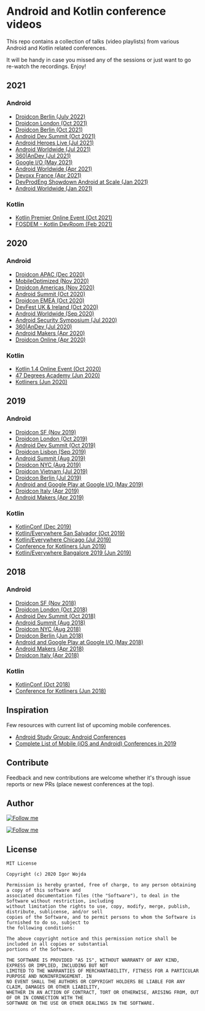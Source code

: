 # Android and Kotlin conference videos

This repo contains a collection of talks (video playlists) from various Android and Kotlin related conferences.

It will be handy in case you missed any of the sessions or just want to go re-watch the recordings. Enjoy!

## 2021

### Android
- [Droidcon Berlin (July 2022)](https://www.droidcon.com/content/?filter_postyear=2022&filter_post_event_tag=droidcon-berlin)
- [Droidcon London (Oct 2021)](https://www.droidcon.com/content/?filter_postyear=2021&filter_post_event_tag=droidcon-london)
- [Droidcon Berlin (Oct 2021)](https://www.droidcon.com/content/?filter_postyear=2021&filter_post_event_tag=droidcon-berlin)
- [Android Dev Summit (Oct 2021)](https://www.youtube.com/playlist?list=PLWz5rJ2EKKc_KamvEnBDJrBptAfQni7Ig)
- [Android Heroes Live (Jul 2021)](https://www.youtube.com/playlist?list=PL4ebO4PmeAi5qVzDbcM5mfbCnMHYy1stH)
- [Android Worldwide (Jul 2021)](https://www.youtube.com/playlist?list=PLjQD4n5Df70Fg0R0-wFb5k_JyiP1jb9yD)
- [360|AnDev (Jul 2021)](https://360andev.com/session-recordings/)
- [Google I/O (May 2021)](https://www.youtube.com/playlist?list=PLOU2XLYxmsIJhsF3up2ueu2pRealr9raD)
- [Android Worldwide (Apr 2021)](https://www.youtube.com/playlist?list=PLjQD4n5Df70GUtfuASzNNad9KTHnVZ49n)
- [Devoxx France (Apr 2021)](https://www.youtube.com/watch?v=zCMra9RgCzw&list=PLTbQvx84FrATz-mQ5-C6U7vr8shnC_C3i)
- [DevProdEng Showdown Android at Scale (Jan 2021)](https://www.youtube.com/playlist?list=PLLQbIfXVLZqHiRLgGIsFI9D5CRhhjCSAi)
- [Android Worldwide (Jan 2021)](https://www.youtube.com/playlist?list=PLjQD4n5Df70Ft1bZIknFRyqI4RONtoF3O)

### Kotlin

- [Kotlin Premier Online Event (Oct 2021)](https://www.youtube.com/playlist?list=PLlFc5cFwUnmxS9GQ0HtzUG1a7WQ2cvF6U)
- [FOSDEM - Kotlin DevRoom (Feb 2021)](https://archive.fosdem.org/2021/schedule/track/kotlin/)

## 2020

### Android

- [Droidcon APAC (Dec 2020)](https://www.droidcon.com/videos?path=%20droidcon%20APAC)
- [MobileOptimized (Nov 2020)](https://www.youtube.com/playlist?list=PLpVeA1tdgfCAEG_WDyLKoHDxmsGocQaX6)
- [Droidcon Americas (Nov 2020)](https://www.droidcon.com/videos?path=droidcon%20Americas)
- [Android Summit (Oct 2020)](https://www.youtube.com/playlist?list=PLzJZrgVJE8BYZvsHFe2M3FjjTmjbcT6hH)
- [Droidcon EMEA (Oct 2020)](https://www.droidcon.com/videos?path=droidcon%20EMEA)
- [DevFest UK & Ireland (Oct 2020)](https://www.youtube.com/playlist?list=PLGCUisAoTVvFAZPVqSx54snMBTXw798Jr)
- [Android Worldwide (Sep 2020)](https://www.youtube.com/playlist?list=PLjQD4n5Df70HDqTHI_xT7U_SnbAeZyqVa)
- [Android Security Symposium (Jul 2020)](https://www.youtube.com/playlist?list=PL61IkVbNYniUTmprGxMnlUFxmFj79Wmpw)
- [360|AnDev (Jul 2020)](https://www.youtube.com/playlist?list=PLnD_TKDSaFyXWrnnEhfxeKABuq49Is-8o)
- [Android Makers (Apr 2020)](https://www.youtube.com/playlist?list=PLn7H9CUCuXAsILGb3mNo654e2G-d9K_I1)
- [Droidcon Online (Apr 2020)](https://www.droidcon.com/videos?path=droidcon%20Online)

### Kotlin

- [Kotlin 1.4 Online Event (Oct 2020)](https://www.youtube.com/playlist?list=PLQ176FUIyIUankIQrXKNfXaOxOPx04D8V)
- [47 Degrees Academy (Jun 2020)](https://www.youtube.com/playlist?list=PLTx-VKTe8yLyr2ExNXf6O81C07GJ6WgV1)
- [Kotliners (Jun 2020)](https://www.youtube.com/watch?v=5qcpq6jnrXI&list=PLnYRVL0Cw1FQRDYpKQ8kbcg2-K8I9k1RH)

## 2019

### Android

- [Droidcon SF (Nov 2019)](https://www.droidcon.com/videos?path=San%20Francisco/2019)
- [Droidcon London (Oct 2019)](https://www.droidcon.com/videos?path=London/2019)
- [Android Dev Summit (Oct 2019)](https://www.youtube.com/playlist?list=PLWz5rJ2EKKc_xXXubDti2eRnIKU0p7wHd)
- [Droidcon Lisbon (Sep 2019)](https://www.youtube.com/playlist?list=PLPXWhj_QEAWLsKUC0hBqqqi2w2Lp6jmkn)
- [Android Summit (Aug 2019)](https://www.youtube.com/playlist?list=PLzJZrgVJE8BZqXB8jXMJOkMJmA1VxxCp7)
- [Droidcon NYC (Aug 2019)](https://www.droidcon.com/videos?path=New%20York%20City/2019)
- [Droidcon Vietnam (Jul 2019)](https://www.youtube.com/playlist?list=PLHn58DBdDFkrhLCbtzashZYuMapIBWT2b)
- [Droidcon Berlin (Jul 2019)](https://www.droidcon.com/videos?path=Berlin/2019)
- [Android and Google Play at Google I/O (May 2019)](https://www.youtube.com/playlist?list=PLWz5rJ2EKKc9FfSQIRXEWyWpHD6TtwxMM)
- [Droidcon Italy (Apr 2019)](https://www.droidcon.com/videos?path=Turin/2019)
- [Android Makers (Apr 2019)](https://www.youtube.com/playlist?list=PLn7H9CUCuXAu5r4kT8RcK8B2GuBqMODX3)

### Kotlin
- [KotlinConf (Dec 2019)](https://www.youtube.com/playlist?list=PLQ176FUIyIUY6SKGl3Cj9yeYibBuRr3Hl)
- [Kotlin/Everywhere San Salvador (Oct 2019)](https://www.youtube.com/playlist?list=PLMVVX8KNuYriiM1W8HpyXfkTqnRNt3S-z)
- [Kotlin/Everywhere Chicago (Jul 2019)](https://www.youtube.com/playlist?list=PLb1tSwQ0ReIFFJbVpbNGIvmELaucyBTaL)
- [Conference for Kotliners (Jun 2019)](https://www.youtube.com/playlist?list=PLnYRVL0Cw1FSUJ-WdhV2Ija9kA9q0qP3e)
- [Kotlin/Everywhere Bangalore 2019 (Jun 2019)](https://www.youtube.com/playlist?list=PLQ176FUIyIUaGo4LInr-M4pDDBfXX70kd)

## 2018

### Android

- [Droidcon SF (Nov 2018)](https://www.youtube.com/playlist?list=PLYioXtkIMlS9CMDDq3TcmxXsC455x6_XL)
- [Droidcon London (Oct 2018)](https://skillsmatter.com/conferences/10301-droidcon-london-2018#skillscasts)
- [Android Dev Summit (Oct 2018)](https://www.youtube.com/playlist?list=PLWz5rJ2EKKc8WFYCR9esqGGY0vOZm2l6e)
- [Android Summit (Aug 2018)](https://www.youtube.com/playlist?list=PLzJZrgVJE8BbctT8_LBqUUHDzFTjKsEkU)
- [Droidcon NYC (Aug 2018)](https://www.youtube.com/playlist?list=PLdb5m83JnoaBqMWF-qqhZY_01SNEhG5Qs)
- [Droidcon Berlin (Jun 2018)](https://www.youtube.com/playlist?list=PL9Pfzam3fFdcu8mJ675LE7iR4gj8G60sp)
- [Android and Google Play at Google I/O (May 2018)](https://www.youtube.com/playlist?list=PLWz5rJ2EKKc9Gq6FEnSXClhYkWAStbwlC)
- [Android Makers (Apr 2018)](https://www.youtube.com/playlist?list=PLn7H9CUCuXAus0YgFW7QiIpnwHJd3Yinw)
- [Droidcon Italy (Apr 2018)](https://www.youtube.com/playlist?list=PL4ebO4PmeAi4-3fhc8rD-IRQcsiK-tXQP)

### Kotlin

- [KotlinConf (Oct 2018)](https://www.youtube.com/playlist?list=PLQ176FUIyIUbVvFMqDc2jhxS-t562uytr)
- [Conference for Kotliners (Jun 2018)](https://www.youtube.com/playlist?list=PLnYRVL0Cw1FT5LO1r3QWku_VyY1H1et7w)

## Inspiration

Few resources with current list of upcoming mobile conferences.

- [Android Study Group: Android Conferences](https://androidstudygroup.github.io/conferences/)
- [Complete List of Mobile (iOS and Android) Conferences in 2019](https://bugfender.com/conferences/)

## Contribute

Feedback and new contributions are welcome whether it's through issue reports or new PRs (place newest conferences at the top).

## Author

[![Follow me](https://github.com/igorwojda/android-showcase/raw/main/misc/image/avatar.png)](https://twitter.com/igorwojda)

[![Follow me](https://img.shields.io/twitter/follow/igorwojda?style=social)](https://twitter.com/igorwojda)

## License
```
MIT License

Copyright (c) 2020 Igor Wojda

Permission is hereby granted, free of charge, to any person obtaining a copy of this software and 
associated documentation files (the "Software"), to deal in the Software without restriction, including 
without limitation the rights to use, copy, modify, merge, publish, distribute, sublicense, and/or sell 
copies of the Software, and to permit persons to whom the Software is furnished to do so, subject to 
the following conditions:

The above copyright notice and this permission notice shall be included in all copies or substantial 
portions of the Software.

THE SOFTWARE IS PROVIDED "AS IS", WITHOUT WARRANTY OF ANY KIND, EXPRESS OR IMPLIED, INCLUDING BUT NOT 
LIMITED TO THE WARRANTIES OF MERCHANTABILITY, FITNESS FOR A PARTICULAR PURPOSE AND NONINFRINGEMENT. IN 
NO EVENT SHALL THE AUTHORS OR COPYRIGHT HOLDERS BE LIABLE FOR ANY CLAIM, DAMAGES OR OTHER LIABILITY, 
WHETHER IN AN ACTION OF CONTRACT, TORT OR OTHERWISE, ARISING FROM, OUT OF OR IN CONNECTION WITH THE 
SOFTWARE OR THE USE OR OTHER DEALINGS IN THE SOFTWARE.
```
